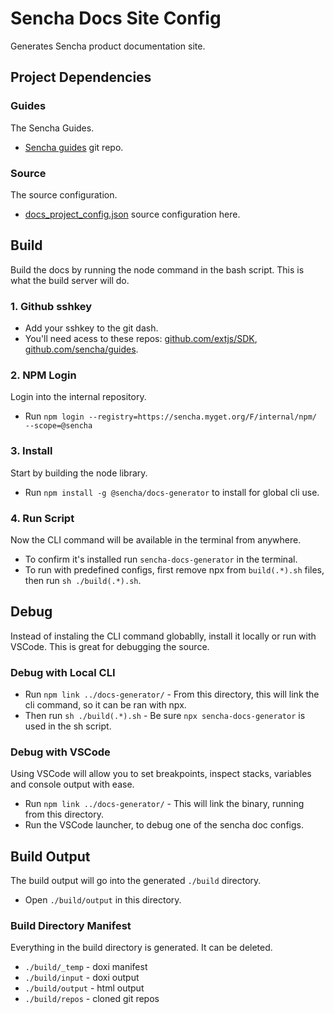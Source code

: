 # Sencha Docs Site Config
Generates Sencha product documentation site. 


## Project Dependencies

### Guides
The Sencha Guides. 

* [Sencha guides](https://github.com/sencha/guides) git repo.

### Source
The source configuration. 

* [docs_project_config.json](./configs/docs_project_config.json) source configuration here.


## Build
Build the docs by running the node command in the bash script. 
This is what the build server will do.

### 1. Github sshkey
* Add your sshkey to the git dash. 
* You'll need acess to these repos: [github.com/extjs/SDK](https://github.com/extjs/sdk), [github.com/sencha/guides](https://github.com/sencha/guides).

### 2. NPM Login
Login into the internal repository. 

* Run `npm login --registry=https://sencha.myget.org/F/internal/npm/ --scope=@sencha`

### 3. Install
Start by building the node library.

* Run `npm install -g @sencha/docs-generator` to install for global cli use. 

### 4. Run Script
Now the CLI command will be available in the terminal from anywhere. 

* To confirm it's installed run `sencha-docs-generator` in the terminal.
* To run with predefined configs, first remove npx from `build(.*).sh` files, then run `sh ./build(.*).sh`. 


## Debug
Instead of instaling the CLI command globablly, install it locally or run with VSCode.
This is great for debugging the source.

### Debug with Local CLI
* Run `npm link ../docs-generator/` - From this directory, this will link the cli command, so it can be ran with npx.
* Then run `sh ./build(.*).sh` - Be sure `npx sencha-docs-generator` is used in the sh script. 

### Debug with VSCode
Using VSCode will allow you to set breakpoints, inspect stacks, variables and console output with ease. 

* Run `npm link ../docs-generator/` - This will link the binary, running from this directory.
* Run the VSCode launcher, to debug one of the sencha doc configs. 



## Build Output
The build output will go into the generated `./build` directory. 

* Open `./build/output` in this directory.

### Build Directory Manifest
Everything in the build directory is generated. 
It can be deleted.

* `./build/_temp` - doxi manifest
* `./build/input` - doxi output
* `./build/output` - html output
* `./build/repos` - cloned git repos


